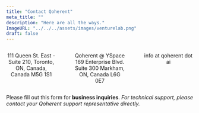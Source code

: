 ```yaml
---
title: "Contact Qoherent"
meta_title: ""
description: "Here are all the ways."
ImageURL: "../../../assets/images/venturelab.png"
draft: false
---
```



<style>
  .contact-grid {
    display: grid;
    grid-template-columns: repeat(auto-fit, minmax(250px, 1fr));
    gap: 50px;
    max-width: 800px;
    margin: 0 auto;
  }

  .contact-item {
    text-align: center;
  }

  .logo {
    max-width: 100%;
    height: auto;
  }

  .icon{
    font-size: 35px;
    color: #625f63;
  }

  @media (min-width: 600px) {
    .contact-grid {
      grid-template-columns: repeat(3, 1fr);
    }

    .icon {
      font-size: 60px;
    }
  }
</style>

<div class="contact-grid">
  <div class="contact-item">
    <i class="fa-regular fa-building icon"></i>
    <p>111 Queen St. East - Suite 210, Toronto, ON, Canada, Canada M5G 1S1</p>
  </div>
  <div class="contact-item">
    <i class="fa-solid fa-truck icon"></i>
    <p>Qoherent @ YSpace
        169 Enterprise Blvd.
        Suite 300
        Markham, ON, Canada
        L6G 0E7</p>
  </div>
  <div class="contact-item">
    <i class="fa-regular fa-envelope icon"></i>
    <p>info at qoherent dot ai</p>
  </div>
</div>


Please fill out this form for **business inquiries**. _For technical support, please contact your Qoherent support representative directly._

